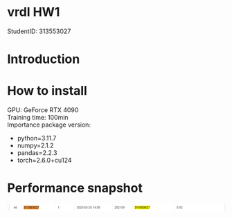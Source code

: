 # vrdl HW1
StudentID: 313553027

# Introduction

# How to install
GPU: GeForce RTX 4090  
Training time: 100min  
Importance package version:  
 - python=3.11.7
 - numpy=2.1.2
 - pandas=2.2.3
 - torch=2.6.0+cu124 

# Performance snapshot
![image](https://github.com/jennytenghere/VRDL-HW1/blob/main/v11_score.png)
